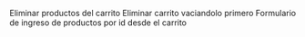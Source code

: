 Eliminar productos del carrito 
Eliminar carrito vaciandolo primero
Formulario de ingreso de productos por id desde el carrito

